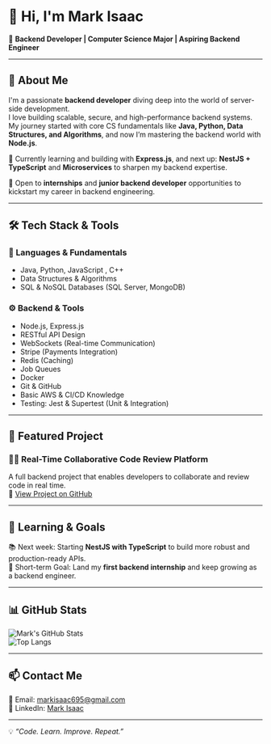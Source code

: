# 👋 Hi, I'm Mark Isaac  

🎯 **Backend Developer | Computer Science Major | Aspiring Backend Engineer**

---

## 🧠 About Me  
I'm a passionate **backend developer** diving deep into the world of server-side development.  
I love building scalable, secure, and high-performance backend systems. My journey started with core CS fundamentals like **Java, Python, Data Structures, and Algorithms**, and now I’m mastering the backend world with **Node.js**.

🌱 Currently learning and building with **Express.js**, and next up: **NestJS + TypeScript** and **Microservices** to sharpen my backend expertise.

💼 Open to **internships** and **junior backend developer** opportunities to kickstart my career in backend engineering.

---

## 🛠️ Tech Stack & Tools  

### 🧰 Languages & Fundamentals  
- Java, Python, JavaScript , C++ 
- Data Structures & Algorithms  
- SQL & NoSQL Databases (SQL Server, MongoDB)

### ⚙️ Backend & Tools  
- Node.js, Express.js  
- RESTful API Design  
- WebSockets (Real-time Communication)  
- Stripe (Payments Integration)  
- Redis (Caching)  
- Job Queues  
- Docker  
- Git & GitHub  
- Basic AWS & CI/CD Knowledge  
- Testing: Jest & Supertest (Unit & Integration)

---

## 🚀 Featured Project  

### 🧑‍💻 Real-Time Collaborative Code Review Platform  
A full backend project that enables developers to collaborate and review code in real time.  
🔗 [View Project on GitHub](https://github.com/markisaac1812/-Real-Time-Collaborative-Code-Review-Platform)

---

## 🎯 Learning & Goals  
📚 Next week: Starting **NestJS with TypeScript** to build more robust and production-ready APIs.  
🎯 Short-term Goal: Land my **first backend internship** and keep growing as a backend engineer.

---

## 📊 GitHub Stats  

![Mark's GitHub Stats](https://github-readme-stats.vercel.app/api?username=markisaac1812&show_icons=true&theme=tokyonight)  
![Top Langs](https://github-readme-stats.vercel.app/api/top-langs/?username=markisaac1812&layout=compact&theme=tokyonight)

---

## 📫 Contact Me  

📧 Email: [markisaac695@gmail.com](mailto:markisaac695@gmail.com)  
💼 LinkedIn: [Mark Isaac](https://www.linkedin.com/in/mark-isaac)

---

💡 *“Code. Learn. Improve. Repeat.”*  

